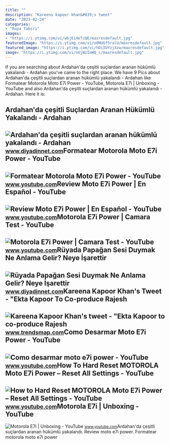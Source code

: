 ```yaml
---
title: ""
description: "Kareena kapoor khan&#039;s tweet"
date: "2023-02-24"
categories:
- "Ruya Tabiri"
images:
- "https://i.ytimg.com/vi/wbjE14eTcQE/maxresdefault.jpg"
featuredImage: "https://i.ytimg.com/vi/o0NUGf5ralU/maxresdefault.jpg"
featured_image: "https://i.ytimg.com/vi/hDiIUYzjXzw/maxresdefault.jpg"
image: "https://i.ytimg.com/vi/nUjWzIoWQ_c/maxresdefault.jpg"
---
```


If you are searching about Ardahan'da çeşitli suçlardan aranan hükümlü yakalandı - Ardahan you've came to the right place. We have 9 Pics about Ardahan'da çeşitli suçlardan aranan hükümlü yakalandı - Ardahan like Formatear Motorola Moto E7i Power - YouTube, Motorola E7i | Unboxing - YouTube and also Ardahan'da çeşitli suçlardan aranan hükümlü yakalandı - Ardahan. Here it is:

Ardahan'da çeşitli Suçlardan Aranan Hükümlü Yakalandı - Ardahan
---------------------------------------------------------------

 ![Ardahan'da çeşitli suçlardan aranan hükümlü yakalandı - Ardahan](https://www.diyadinnet.com/bigimages/haber/2022/02/70909.jpg) <small>www.diyadinnet.com</small>Formatear Motorola Moto E7i Power - YouTube
-------------------------------------------

 ![Formatear Motorola Moto E7i Power - YouTube](https://i.ytimg.com/vi/Mj00nTFKedI/maxresdefault.jpg) <small>www.youtube.com</small>Review Moto E7i Power | En Español - YouTube
--------------------------------------------

 ![Review Moto E7i Power | En Español - YouTube](https://i.ytimg.com/vi/hDiIUYzjXzw/maxresdefault.jpg) <small>www.youtube.com</small>Motorola E7i Power | Camara Test - YouTube
------------------------------------------

 ![Motorola E7i Power | Camara Test - YouTube](https://i.ytimg.com/vi/wbjE14eTcQE/maxresdefault.jpg) <small>www.youtube.com</small>Rüyada Papağan Sesi Duymak Ne Anlama Gelir? Neye İşarettir
----------------------------------------------------------

 ![Rüyada Papağan Sesi Duymak Ne Anlama Gelir? Neye İşarettir](https://www.diyadinnet.com/resim/hayvanlar/kuslar/papagan0.jpg) <small>www.diyadinnet.com</small>Kareena Kapoor Khan's Tweet - "Ekta Kapoor To Co-produce Rajesh
---------------------------------------------------------------

 ![Kareena Kapoor Khan's tweet - "Ekta Kapoor to co-produce Rajesh](https://pbs.twimg.com/media/Fcyada8X0AANSFu.jpg) <small>www.trendsmap.com</small>Como Desarmar Moto E7i Power - YouTube
--------------------------------------

 ![Como desarmar moto e7i power - YouTube](https://i.ytimg.com/vi/o0NUGf5ralU/maxresdefault.jpg) <small>www.youtube.com</small>How To Hard Reset MOTOROLA Moto E7i Power – Reset All Settings - YouTube
------------------------------------------------------------------------

 ![How to Hard Reset MOTOROLA Moto E7i Power – Reset All Settings - YouTube](https://i.ytimg.com/vi/nUjWzIoWQ_c/maxresdefault.jpg) <small>www.youtube.com</small>Motorola E7i | Unboxing - YouTube
---------------------------------

 ![Motorola E7i | Unboxing - YouTube](https://i.ytimg.com/vi/cp3Yn4mAtGM/maxresdefault.jpg) <small>www.youtube.com</small>Ardahan'da çeşitli suçlardan aranan hükümlü yakalandı. Review moto e7i power. Formatear motorola moto e7i power
